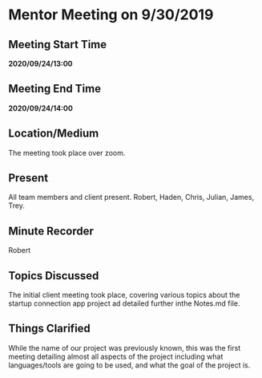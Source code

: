 # Mentor Meeting on 9/30/2019

## Meeting Start Time

**2020/09/24/13:00**

## Meeting End Time

**2020/09/24/14:00**

## Location/Medium

The meeting took place over zoom.

## Present

All team members and client present. Robert, Haden, Chris, Julian, James, Trey.

## Minute Recorder

Robert

## Topics Discussed

The initial client meeting took place, covering various topics about the startup connection app project ad detailed further inthe Notes.md file.

## Things Clarified

While the name of our project was previously known, this was the first meeting detailing almost all aspects of the project including what languages/tools are going to be used, and what the goal of the project is.